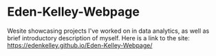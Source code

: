 # Eden-Kelley-Webpage
Wesite showcasing projects I've worked on in data analytics, as well as brief introductory description of myself.
Here is a link to the site: https://edenkelley.github.io/Eden-Kelley-Webpage/
